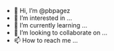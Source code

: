 - 👋 Hi, I’m @pbpagez
- 👀 I’m interested in ...
- 🌱 I’m currently learning ...
- 💞️ I’m looking to collaborate on ...
- 📫 How to reach me ...

<!---
pbpagez/pbpagez is a ✨ special ✨ repository because its `README.md` (this file) appears on your GitHub profile.
You can click the Preview link to take a look at your changes.
--->
